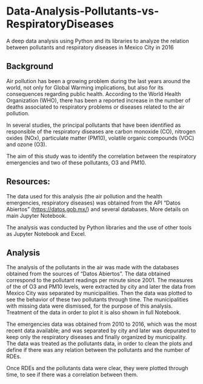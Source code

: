 # Data-Analysis-Pollutants-vs-RespiratoryDiseases
A deep data analysis using Python and its libraries to analyze the relation between pollutants and respiratory diseases in Mexico City in 2016

## Background

Air pollution has been a growing problem during the last years around the world, not only for Global Warming implications, 
but also for its consequences regarding public health. According to the World Health Organization (WHO), there has been a
reported increase in the number of deaths associated to respiratory problems or diseases related to the air pollution.

In several studies, the principal pollutants that have been identified as responsible of the respiratory diseases are carbon
monoxide (CO), nitrogen oxides (NOx), particulate matter (PM10), volatile organic compounds (VOC) and ozone (O3).

The aim of this study was to identify the correlation between the respiratory emergencies and two of these pollutants, O3
and PM10.

## Resources:
The data used for this analysis (the air pollution and the health emergencies, respiratory diseases) was obtained from the API
“Datos Abiertos” (https://datos.gob.mx/) and several databases. More details on main Jupyter Notebook.

The analysis was conducted by Python libraries and the use of other tools as Jupyter Notebook and Excel. 

## Analysis
The analysis of the pollutants in the air was made with the databases obtained from the sources of “Datos Abiertos”. The
data obtained correspond to the pollutant readings per minute since 2001. The measures of the of O3 and PM10 levels, were
extracted by city and later the data from Mexico City was separated by municipalities. Then the data was plotted to see
the behavior of these two pollutants through time. The municipalities with missing data were dismissed, for the
purpose of this analysis. Treatment of the data in order to plot it is also shown in full Notebook.

The emergencies data was obtained from 2010 to 2016, which was the most recent data available; and was separated by city
and later was depurated to keep only the respiratory diseases and finally organized by municipality. The data was treated as
the pollutants data, in order to clean the plots and define if there was any relation between the pollutants and the number of
RDEs.

Once RDEs and the pollutants data were clear, they were plotted through time, to see if there was a correlation between them. 
